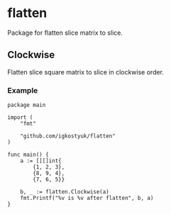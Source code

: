 # flatten
Package for flatten slice matrix to slice.

## Clockwise
Flatten slice square matrix to slice in clockwise order.

### Example
    package main

    import (
	    "fmt"

	    "github.com/igkostyuk/flatten"
    )

    func main() {
	    a := [][]int{
		    {1, 2, 3},
		    {8, 9, 4},
		    {7, 6, 5}}

	    b, _ := flatten.Clockwise(a)
	    fmt.Printf("%v is %v after flatten", b, a)
    }
